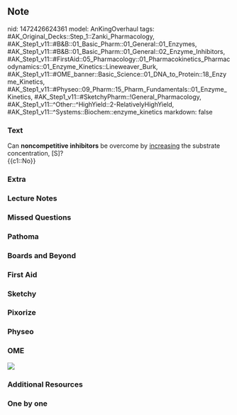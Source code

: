 ## Note
nid: 1472426624361
model: AnKingOverhaul
tags: #AK_Original_Decks::Step_1::Zanki_Pharmacology, #AK_Step1_v11::#B&B::01_Basic_Pharm::01_General::01_Enzymes, #AK_Step1_v11::#B&B::01_Basic_Pharm::01_General::02_Enzyme_Inhibitors, #AK_Step1_v11::#FirstAid::05_Pharmacology::01_Pharmacokinetics_Pharmacodynamics::01_Enzyme_Kinetics::Lineweaver_Burk, #AK_Step1_v11::#OME_banner::Basic_Science::01_DNA_to_Protein::18_Enzyme_Kinetics, #AK_Step1_v11::#Physeo::09_Pharm::15_Pharm_Fundamentals::01_Enzyme_Kinetics, #AK_Step1_v11::#SketchyPharm::!General_Pharmacology, #AK_Step1_v11::^Other::^HighYield::2-RelativelyHighYield, #AK_Step1_v11::^Systems::Biochem::enzyme_kinetics
markdown: false

### Text
<div>
  <div>
    Can <b>non</b><b>competitive inhibitors</b> be overcome by
    <u>increasing</u> the substrate concentration, [S]?
  </div>
  <div>
    {{c1::No}}
  </div>
</div>

### Extra


### Lecture Notes


### Missed Questions


### Pathoma


### Boards and Beyond


### First Aid


### Sketchy


### Pixorize


### Physeo


### OME
<div class="ome-widget">
  <a href=
  "https://onlinemeded.org/spa/dna-to-protein/enzyme-kinetics/acquire?ref=anki">
  <img src="_OME_AnkiFlashcards_Lesson_4.png"></a>
</div>

### Additional Resources


### One by one

